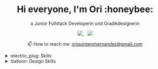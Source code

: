 

<h1 align="center">
 Hi everyone, I'm Ori :honeybee:
</h1>

<p align="center">
 a Junior Fullstack Developerin und Gradikdesignerin
</p>

<!-- <p align="center" >
 from Venezuela <strong>but</strong> now in Germany!
</p> -->

<p align="center">
 <a href="https://www.linkedin.com/in/oriana-quintero/">
    <img src="https://img.shields.io/badge/linkedin-%230077B5.svg?&style=for-the-badge&logo=linkedin&logoColor=white" />
 </a>&nbsp;&nbsp;
 
 <a href="https://www.behance.net/orianaqh">
   <img src="https://img.shields.io/badge/Behance-0054F7?style=for-the-badge&logo=behance&logoColor=white"/>
 </a>
</p>

<p align='center'>
  📫 How to reach me: <a href='mailto:oriquinterohernandez@gmail.com'>oriquinterohernandez@gmail.com</a>
</p>

<details>
  <summary> :electric_plug: Skills</summary>
 <ul>
  <li>HTML</li>
  <li>CSS/SCSS</li>
  <li>JavaScript</li>
  <li>React js</li>
  <li>Node js</li>
  <li>Express</li>
  <li>MongoDB</li>
  <li>Tailwind</li>
  <li>Bootstrap</li>

</details>

<details>
  <summary>:balloon: Design Skills</summary>
 <ul>
  <li>Adobe Illustrator</li>
  <li>Adobe Photoshop</li>
  <li>Adobe InDesign</li>
  <li>CorelDraw</li>
  <li>Figma</li>
</details>
